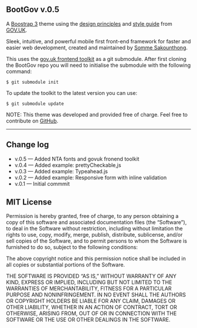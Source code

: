 BootGov v.0.5
-------------------
A [Boostrap 3](http://getbootstrap.com/) theme using the [design principles](https://www.gov.uk/service-manual) and [style guide](https://www.gov.uk/service-manual/designers) from [GOV.UK](https://www.GOV.UK/).

Sleek, intuitive, and powerful mobile first front-end framework for faster and easier web development, created and maintained by [Somme Sakounthong](mailto:s.sakounthong@kainos.com).

This uses the [gov.uk frontend toolkit](https://github.com/alphagov/govuk_frontend_toolkit) as a git submodule. After first cloning the BootGov repo you will need to initialise the submodule with the following command:

```
$ git submodule init
```

To update the toolkit to the latest version you can use:

```
$ git submodule update
```

NOTE: This theme was developed and provided free of charge. Feel free to contribute on [GitHub](https://github.com/somme/BootGov).

-----------

## Change log
 
 * v.0.5 — Added NTA fonts and govuk fronend toolkit 
 * v.0.4 — Added example: prettyCheckable,js
 * v.0.3 — Added example: Typeahead.js
 * v.0.2 — Added example: Responsive form with inline validation
 * v.0.1 — Initial commmit



## MIT License

Permission is hereby granted, free of charge, to any person obtaining a copy of this software and associated documentation files (the “Software”), to deal in the Software without restriction, including without limitation the rights to use, copy, modify, merge, publish, distribute, sublicense, and/or sell copies of the Software, and to permit persons to whom the Software is furnished to do so, subject to the following conditions:

The above copyright notice and this permission notice shall be included in all copies or substantial portions of the Software.

THE SOFTWARE IS PROVIDED “AS IS,” WITHOUT WARRANTY OF ANY KIND, EXPRESS OR IMPLIED, INCLUDING BUT NOT LIMITED TO THE WARRANTIES OF MERCHANTABILITY, FITNESS FOR A PARTICULAR PURPOSE AND NONINFRINGEMENT. IN NO EVENT SHALL THE AUTHORS OR COPYRIGHT HOLDERS BE LIABLE FOR ANY CLAIM, DAMAGES OR OTHER LIABILITY, WHETHER IN AN ACTION OF CONTRACT, TORT OR OTHERWISE, ARISING FROM, OUT OF OR IN CONNECTION WITH THE SOFTWARE OR THE USE OR OTHER DEALINGS IN THE SOFTWARE.
